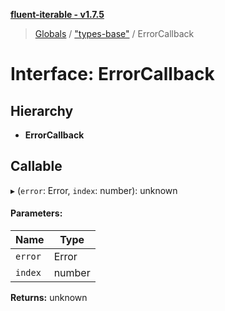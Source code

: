 **[fluent-iterable - v1.7.5](../README.md)**

> [Globals](../README.md) / ["types-base"](../modules/_types_base_.md) / ErrorCallback

# Interface: ErrorCallback

## Hierarchy

* **ErrorCallback**

## Callable

▸ (`error`: Error, `index`: number): unknown

#### Parameters:

Name | Type |
------ | ------ |
`error` | Error |
`index` | number |

**Returns:** unknown
